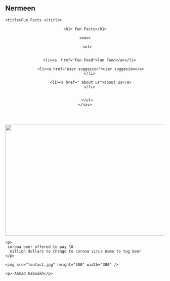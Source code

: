 ## Nermeen

<!DOCTYPE html>
<html>
  <head>
   

    <title>Fun Facts </title>
  </head>
  

<body>
  <header>
    
    <h1> Fun Facts</h1>
      
    <nav>
      
      <ul>


        <li><a  href="Fun Feed">Fun Feed</a></li>

         <li><a href="user suggesion">user suggesion</a>
        </li>
          
         <li><a href=" about us">about us</a>
        </li>


      </ul>
    </nav>

  </header>



  <main>
    <img src="OIP.jpg" height="350" width="700"/>
  
    <p>
     corona beer offered to pay 10
      million dollars to change to corona virus name to tug beer 
    </p>

    <img src="funfact.jpg" height="300" width="300" />

    <p>-Ahmad haboukh</p>

  </main>




</body>
</html>
